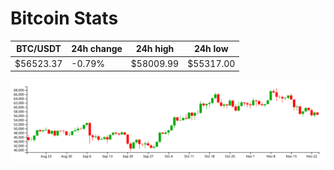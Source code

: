 # Bitcoin Stats

BTC/USDT|24h change|24h high|24h low|
|---|---|---|---|
|$56523.37|-0.79%|$58009.99|$55317.00|

<img src="./chart.svg">
